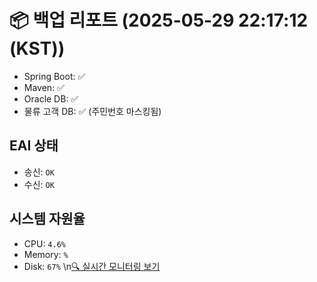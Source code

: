 # 📦 백업 리포트 (2025-05-29 22:17:12 (KST))
- Spring Boot: ✅
- Maven: ✅
- Oracle DB: ✅
- 물류 고객 DB: ✅ (주민번호 마스킹됨)
## EAI 상태
- 송신: `OK`
- 수신: `OK`
## 시스템 자원율
- CPU: `4.6%`
- Memory: `%`
- Disk: `67%`
\n[🔍 실시간 모니터링 보기](./index.html)
